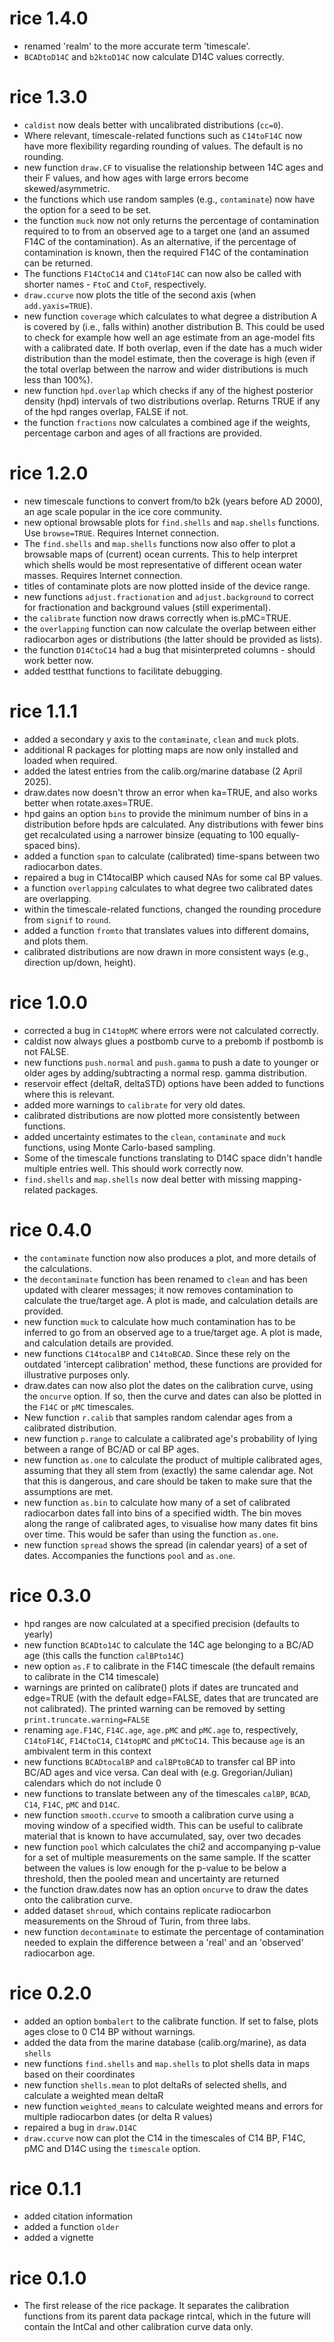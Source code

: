# rice 1.4.0
* renamed 'realm' to the more accurate term 'timescale'.
* `BCADtoD14C` and `b2ktoD14C` now calculate D14C values correctly.

# rice 1.3.0
* `caldist` now deals better with uncalibrated distributions (`cc=0`).
* Where relevant, timescale-related functions such as `C14toF14C` now have more flexibility regarding rounding of values. The default is no rounding. 
* new function `draw.CF` to visualise the relationship between 14C ages and their F values, and how ages with large errors become skewed/asymmetric.
* the functions which use random samples (e.g., `contaminate`) now have the option for a seed to be set.
* the function `muck` now not only returns the percentage of contamination required to to from an observed age to a target one (and an assumed F14C of the contamination). As an alternative, if the percentage of contamination is known, then the required F14C of the contamination can be returned.
* The functions `F14CtoC14` and `C14toF14C` can now also be called with shorter names - `FtoC` and `CtoF`, respectively.
* `draw.ccurve` now plots the title of the second axis (when `add.yaxis=TRUE`).
* new function `coverage` which calculates to what degree a distribution A is covered by (i.e., falls within) another distribution B. This could be used to check for example how well an age estimate from an age-model fits with a calibrated date. If both overlap, even if the date has a much wider distribution than the model estimate, then the coverage is high (even if the total overlap between the narrow and wider distributions is much less than 100\%). 
* new function `hpd.overlap` which checks if any of the highest posterior density (hpd) intervals of two distributions overlap. Returns TRUE if any of the hpd ranges overlap, FALSE if not.
* the function `fractions` now calculates a combined age if the weights, percentage carbon and ages of all fractions are provided. 

# rice 1.2.0
* new timescale functions to convert from/to b2k (years before AD 2000), an age scale popular in the ice core community.
* new optional browsable plots for `find.shells` and `map.shells` functions. Use `browse=TRUE`. Requires Internet connection. 
* The `find.shells` and `map.shells` functions now also offer to plot a browsable maps of (current) ocean currents. This to help interpret which shells would be most representative of different ocean water masses. Requires Internet connection. 
* titles of contaminate plots are now plotted inside of the device range.
* new functions `adjust.fractionation` and `adjust.background` to correct for fractionation and background values (still experimental).
* the `calibrate` function now draws correctly when is.pMC=TRUE.
* the `overlapping` function can now calculate the overlap between either radiocarbon ages or distributions (the latter should be provided as lists).
* the function `D14CtoC14` had a bug that misinterpreted columns - should work better now.
* added testthat functions to facilitate debugging.

# rice 1.1.1
* added a secondary y axis to the `contaminate`, `clean` and `muck` plots.
* additional R packages for plotting maps are now only installed and loaded when required.
* added the latest entries from the calib.org/marine database (2 April 2025). 
* draw.dates now doesn't throw an error when ka=TRUE, and also works better when rotate.axes=TRUE.
* hpd gains an option `bins` to provide the minimum number of bins in a distribution before hpds are calculated. Any distributions with fewer bins get recalculated using a narrower binsize (equating to 100 equally-spaced bins).
* added a function `span` to calculate (calibrated) time-spans between two radiocarbon dates.
* repaired a bug in C14tocalBP which caused NAs for some cal BP values.
* a function `overlapping` calculates to what degree two calibrated dates are overlapping.
* within the timescale-related functions, changed the rounding procedure from `signif` to `round`. 
* added a function `fromto` that translates values into different domains, and plots them.
* calibrated distributions are now drawn in more consistent ways (e.g., direction up/down, height).

# rice 1.0.0
* corrected a bug in `C14topMC` where errors were not calculated correctly.
* caldist now always glues a postbomb curve to a prebomb if postbomb is not FALSE.
* new functions `push.normal` and `push.gamma` to push a date to younger or older ages by adding/subtracting a normal resp. gamma distribution.
* reservoir effect (deltaR, deltaSTD) options have been added to functions where this is relevant.
* added more warnings to `calibrate` for very old dates.
* calibrated distributions are now plotted more consistently between functions.
* added uncertainty estimates to the `clean`, `contaminate` and `muck` functions, using Monte Carlo-based sampling.
* Some of the timescale functions translating to D14C space didn't handle multiple entries well. This should work correctly now.
* `find.shells` and `map.shells` now deal better with missing mapping-related packages.

# rice 0.4.0
* the `contaminate` function now also produces a plot, and more details of the calculations.
* the `decontaminate` function has been renamed to `clean` and has been updated with clearer messages; it now removes contamination to calculate the true/target age. A plot is made, and calculation details are provided.
* new function `muck` to calculate how much contamination has to be inferred to go from an observed age to a true/target age. A plot is made, and calculation details are provided.
* new functions `C14tocalBP` and `C14toBCAD`. Since these rely on the outdated 'intercept calibration' method, these functions are provided for illustrative purposes only.
* draw.dates can now also plot the dates on the calibration curve, using the `oncurve` option. If so, then the curve and dates can also be plotted in the `F14C` or `pMC` timescales.
* New function `r.calib` that samples random calendar ages from a calibrated distribution.
* new function `p.range` to calculate a calibrated age's probability of lying between a range of BC/AD or cal BP ages.
* new function `as.one` to calculate the product of multiple calibrated ages, assuming that they all stem from (exactly) the same calendar age. Not that this is dangerous, and care should be taken to make sure that the assumptions are met.
* new function `as.bin` to calculate how many of a set of calibrated radiocarbon dates fall into bins of a specified width. The bin moves along the range of calibrated ages, to visualise how many dates fit bins over time. This would be safer than using the function `as.one`. 
* new function `spread` shows the spread (in calendar years) of a set of dates. Accompanies the functions `pool` and `as.one`.

# rice 0.3.0
* hpd ranges are now calculated at a specified precision (defaults to yearly)
* new function `BCADto14C` to calculate the 14C age belonging to a BC/AD age (this calls the function `calBPto14C`)
* new option `as.F` to calibrate in the F14C timescale (the default remains to calibrate in the C14 timescale)
* warnings are printed on calibrate() plots if dates are truncated and edge=TRUE (with the default edge=FALSE, dates that are truncated are not calibrated). The printed warning can be removed by setting `print.truncate.warning=FALSE`
* renaming `age.F14C`, `F14C.age`, `age.pMC` and `pMC.age` to, respectively, `C14toF14C`, `F14CtoC14`, `C14topMC` and `pMCtoC14`. This because `age` is an ambivalent term in this context
* new functions `BCADtocalBP` and `calBPtoBCAD` to transfer cal BP into BC/AD ages and vice versa. Can deal with (e.g. Gregorian/Julian) calendars which do not include 0
* new functions to translate between any of the timescales `calBP`, `BCAD`, `C14`, `F14C`, `pMC` and `D14C`.
* new function `smooth.ccurve` to smooth a calibration curve using a moving window of a specified width. This can be useful to calibrate material that is known to have accumulated, say, over two decades
* new function `pool` which calculates the chi2 and accompanying p-value for a set of multiple measurements on the same sample. If the scatter between the values is low enough for the p-value to be below a threshold, then the pooled mean and uncertainty are returned
* the function draw.dates now has an option `oncurve` to draw the dates onto the calibration curve.
* added dataset `shroud`, which contains replicate radiocarbon measurements on the Shroud of Turin, from three labs.
* new function `decontaminate` to estimate the percentage of contamination needed to explain the difference between a 'real' and an 'observed' radiocarbon age.

# rice 0.2.0
* added an option `bombalert` to the calibrate function. If set to false, plots ages close to 0 C14 BP without warnings.
* added the data from the marine database (calib.org/marine), as data `shells`
* new functions `find.shells` and `map.shells` to plot shells data in maps based on their coordinates
* new function `shells.mean` to plot deltaRs of selected shells, and calculate a weighted mean deltaR
* new function `weighted_means` to calculate weighted means and errors for multiple radiocarbon dates (or delta R values)
* repaired a bug in `draw.D14C`
* `draw.ccurve` now can plot the C14 in the timescales of C14 BP, F14C, pMC and D14C using the `timescale` option.

# rice 0.1.1
* added citation information
* added a function `older`
* added a vignette

# rice 0.1.0
* The first release of the rice package. It separates the calibration functions from its parent data package rintcal, which in the future will contain the IntCal and other calibration curve data only.

